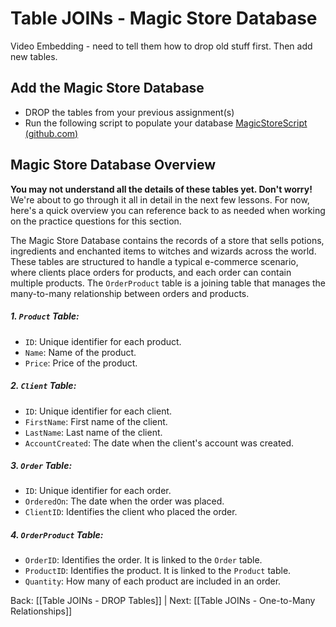 
# Table JOINs - Magic Store Database

Video Embedding - need to tell them how to drop old stuff first. Then add new tables.

## Add the Magic Store Database

- DROP the tables from your previous assignment(s)
- Run the following script to populate your database <a href="https://github.com/kellerflint/Class-Intro-SQL/blob/hugo/content/Files/MagicStoreScript.sql" target="_blank">MagicStoreScript (github.com)</a>

## Magic Store Database Overview

**You may not understand all the details of these tables yet. Don't worry!** We're about to go through it all in detail in the next few lessons. For now, here's a quick overview you can reference back to as needed when working on the practice questions for this section.

The Magic Store Database contains the records of a store that sells potions, ingredients and enchanted items to witches and wizards across the world. These tables are structured to handle a typical e-commerce scenario, where clients place orders for products, and each order can contain multiple products. The `OrderProduct` table is a joining table that manages the many-to-many relationship between orders and products.

##### 1. `Product` Table:
- `ID`: Unique identifier for each product.
- `Name`: Name of the product.
- `Price`: Price of the product.
##### 2. `Client` Table:
- `ID`: Unique identifier for each client.
- `FirstName`: First name of the client.
- `LastName`: Last name of the client.
- `AccountCreated`: The date when the client's account was created.
##### 3. `Order` Table:
- `ID`: Unique identifier for each order.
- `OrderedOn`: The date when the order was placed.
- `ClientID`: Identifies the client who placed the order.
##### 4. `OrderProduct` Table:
- `OrderID`: Identifies the order. It is linked to the `Order` table.
- `ProductID`: Identifies the product. It is linked to the `Product` table.
- `Quantity`: How many of each product are included in an order.



Back: [[Table JOINs - DROP Tables]] | Next: [[Table JOINs - One-to-Many Relationships]]
